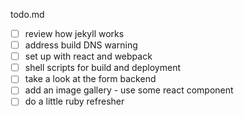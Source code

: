 todo.md

- [ ] review how jekyll works
- [ ] address build DNS warning
- [ ] set up with react and webpack
- [ ] shell scripts for build and deployment
- [ ] take a look at the form backend
- [ ] add an image gallery - use some react component
- [ ] do a little ruby refresher
